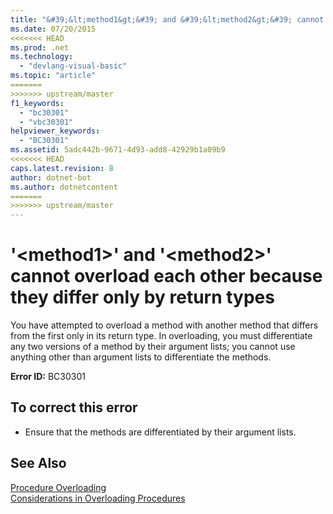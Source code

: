 ```yaml
---
title: "&#39;&lt;method1&gt;&#39; and &#39;&lt;method2&gt;&#39; cannot overload each other because they differ only by return types"
ms.date: 07/20/2015
<<<<<<< HEAD
ms.prod: .net
ms.technology: 
  - "devlang-visual-basic"
ms.topic: "article"
=======
>>>>>>> upstream/master
f1_keywords: 
  - "bc30301"
  - "vbc30301"
helpviewer_keywords: 
  - "BC30301"
ms.assetid: 5adc442b-9671-4d93-add8-42929b1a09b9
<<<<<<< HEAD
caps.latest.revision: 8
author: dotnet-bot
ms.author: dotnetcontent
=======
>>>>>>> upstream/master
---
```

# &#39;&lt;method1&gt;&#39; and &#39;&lt;method2&gt;&#39; cannot overload each other because they differ only by return types
You have attempted to overload a method with another method that differs from the first only in its return type. In overloading, you must differentiate any two versions of a method by their argument lists; you cannot use anything other than argument lists to differentiate the methods.  
  
 **Error ID:** BC30301  
  
## To correct this error  
  
-   Ensure that the methods are differentiated by their argument lists.  
  
## See Also  
 [Procedure Overloading](../../visual-basic/programming-guide/language-features/procedures/procedure-overloading.md)  
 [Considerations in Overloading Procedures](../../visual-basic/programming-guide/language-features/procedures/considerations-in-overloading-procedures.md)
